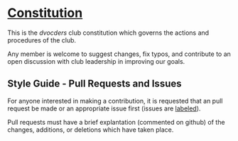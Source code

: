 # [Constitution](Consitution.md)

This is the *dvocders* club constitution which governs the actions and procedures of the club. 

Any member is welcome to suggest changes, fix typos, and contribute to an open discussion with club leadership in improving our goals.

## Style Guide - Pull Requests and Issues

For anyone interested in making a contribution, it is requested that an pull request be made or an appropriate issue first (issues are [labeled](https://github.com/dvcoders/constitution/labels)).

Pull requests must have a brief explantation (commented on github) of the changes, additions, or deletions which have taken place.
